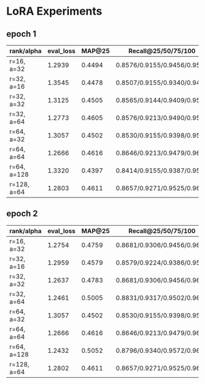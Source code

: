 # LoRA Experiments

## epoch 1
 | rank/alpha | eval_loss | MAP@25 | Recall@25/50/75/100 |
 | ---------- | --------- | ----- | ------------------- |
 | r=16, a=32 | 1.2939    | 0.4494 | 0.8576/0.9155/0.9456/0.9583 |
 | r=32, a=16 | 1.3545    | 0.4478 | 0.8507/0.9155/0.9340/0.9491 |
 | r=32, a=32 | 1.3125    | 0.4505 | 0.8565/0.9144/0.9409/0.9549 |
 | r=32, a=64 | 1.2773    | 0.4605 | 0.8576/0.9213/0.9490/0.9583 |
 | r=64, a=32 | 1.3057    | 0.4502 | 0.8530/0.9155/0.9398/0.9572 |
 | r=64, a=64 | 1.2666    | 0.4616 | 0.8646/0.9213/0.9479/0.9606 |
 | r=64, a=128 | 1.3320    | 0.4397 | 0.8414/0.9155/0.9387/0.9549 |
 | r=128, a=64 | 1.2803    | 0.4611 | 0.8657/0.9271/0.9525/0.9606 |

## epoch 2
 | rank/alpha | eval_loss | MAP@25 | Recall@25/50/75/100 |
 | ---------- | --------- | ----- | ------------------- |
 | r=16, a=32 | 1.2754    | 0.4759 | 0.8681/0.9306/0.9456/0.9641 |
 | r=32, a=16 | 1.2959    | 0.4579 | 0.8579/0.9224/0.9386/0.9560 |
 | r=32, a=32 | 1.2637    | 0.4783 | 0.8681/0.9306/0.9456/0.9641 |
 | r=32, a=64 | 1.2461    | 0.5005 | 0.8831/0.9317/0.9502/0.9618 |
 | r=64, a=32 | 1.3057    | 0.4502 | 0.8530/0.9155/0.9398/0.9572 |
 | r=64, a=64 | 1.2666    | 0.4616 | 0.8646/0.9213/0.9479/0.9606 |
 | r=64, a=128 | 1.2432    | 0.5052 | 0.8796/0.9340/0.9572/0.9653 |
 | r=128, a=64 | 1.2802    | 0.4611 | 0.8657/0.9271/0.9525/0.9606 |
